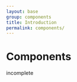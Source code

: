 ```yaml
---
layout: base
group: components
title: Introduction
permalink: components/
---
```


# Components

<p class="badge badge--large badge--rounded badge--negative pos-tr">incomplete</p>